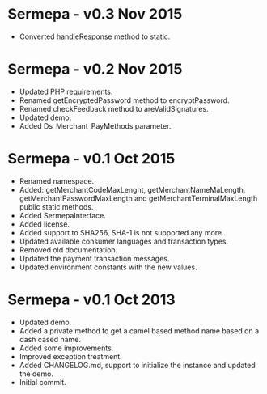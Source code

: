 Sermepa - v0.3 Nov 2015
=======================
- Converted handleResponse method to static.

Sermepa - v0.2 Nov 2015
=======================
- Updated PHP requirements.
- Renamed getEncryptedPassword method to encryptPassword.
- Renamed checkFeedback method to areValidSignatures.
- Updated demo.
- Added Ds_Merchant_PayMethods parameter.

Sermepa - v0.1 Oct 2015
======================
- Renamed namespace.
- Added: getMerchantCodeMaxLenght, getMerchantNameMaLength, getMerchantPasswordMaxLength and getMerchantTerminalMaxLength public static methods.
- Added SermepaInterface.
- Added license.
- Added support to SHA256, SHA-1 is not supported any more.
- Updated available consumer languages and transaction types.
- Removed old documentation.
- Updated the payment transaction messages.
- Updated environment constants with the new values.

Sermepa - v0.1 Oct 2013
=========================
- Updated demo.
- Added a private method to get a camel based method name based on a dash cased name.
- Added some improvements.
- Improved exception treatment.
- Added CHANGELOG.md, support to initialize the instance and updated the demo.
- Initial commit.
